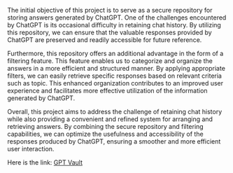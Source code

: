 The initial objective of this project is to serve as a secure repository for storing answers generated by ChatGPT. One of the challenges encountered by ChatGPT is its occasional difficulty in retaining chat history. By utilizing this repository, we can ensure that the valuable responses provided by ChatGPT are preserved and readily accessible for future reference.

Furthermore, this repository offers an additional advantage in the form of a filtering feature. This feature enables us to categorize and organize the answers in a more efficient and structured manner. By applying appropriate filters, we can easily retrieve specific responses based on relevant criteria such as topic. This enhanced organization contributes to an improved user experience and facilitates more effective utilization of the information generated by ChatGPT.

Overall, this project aims to address the challenge of retaining chat history while also providing a convenient and refined system for arranging and retrieving answers. By combining the secure repository and filtering capabilities, we can optimize the usefulness and accessibility of the responses produced by ChatGPT, ensuring a smoother and more efficient user interaction.

Here is the link: [GPT Vault](https://gpt-vault.netlify.app/)
